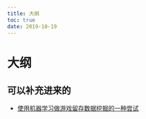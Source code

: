 ```yaml
---
title: 大纲
toc: true
date: 2019-10-19
---
```

# 大纲


## 可以补充进来的

- [使用机器学习做游戏留存数据挖掘的一种尝试](https://zhuanlan.zhihu.com/p/31213553)
